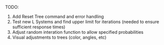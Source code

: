 TODO:

1. Add Reset Tree command and error handling
2. Test new L Systems and find upper limit for iterations (needed to ensure sufficient response times)
3. Adjust random interation function to allow specified probabilities
4. Visual adjustments to trees (color, angles, etc)